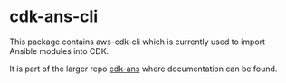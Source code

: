 # cdk-ans-cli

This package contains aws-cdk-cli which is currently used to import Ansible modules into CDK.

It is part of the larger repo [cdk-ans](https://github.com/awlsring/cdk-ans) where documentation can be found.